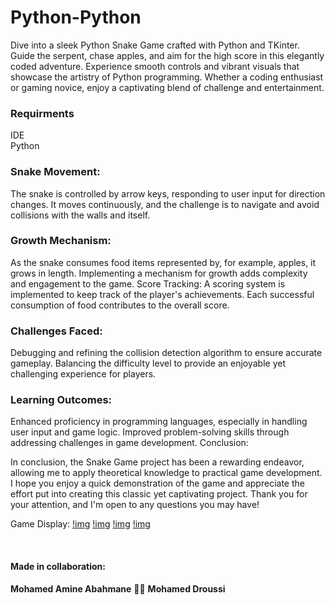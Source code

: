 # Python-Python

Dive into a sleek Python Snake Game crafted with Python and TKinter. Guide the serpent, chase apples, and aim for the high score in this elegantly coded adventure. Experience smooth controls and vibrant visuals that showcase the artistry of Python programming. Whether a coding enthusiast or gaming novice, enjoy a captivating blend of challenge and entertainment.

### Requirments
IDE
<br>
Python

### Snake Movement:

The snake is controlled by arrow keys, responding to user input for direction changes.
It moves continuously, and the challenge is to navigate and avoid collisions with the walls and itself.

### Growth Mechanism:

As the snake consumes food items represented by, for example, apples, it grows in length.
Implementing a mechanism for growth adds complexity and engagement to the game.
Score Tracking:
A scoring system is implemented to keep track of the player's achievements.
Each successful consumption of food contributes to the overall score.

### Challenges Faced:

Debugging and refining the collision detection algorithm to ensure accurate gameplay.
Balancing the difficulty level to provide an enjoyable yet challenging experience for players.

### Learning Outcomes:

Enhanced proficiency in programming languages, especially in handling user input and game logic.
Improved problem-solving skills through addressing challenges in game development.
Conclusion:

In conclusion, the Snake Game project has been a rewarding endeavor, allowing me to apply theoretical knowledge to practical game development.
I hope you enjoy a quick demonstration of the game and appreciate the effort put into creating this classic yet captivating project.
Thank you for your attention, and I'm open to any questions you may have!

Game Display:
[!img]()
[!img]()
[!img]()
[!img]()

<br>

#### Made in collaboration:
**Mohamed Amine Abahmane** 🤝🏼 **Mohamed Droussi**
